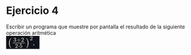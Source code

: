 # Ejercicio 4

Escribir un programa que muestre por pantalla el resultado de la siguiente operación aritmética <br />
![](./operacion.png)